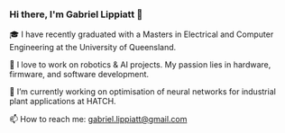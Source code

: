 ### Hi there, I'm Gabriel Lippiatt 👋

🎓 I have recently graduated with a Masters in Electrical and Computer Engineering at the University of Queensland.

🤖 I love to work on robotics & AI projects. My passion lies in hardware, firmware, and software development.

🔭 I’m currently working on optimisation of neural networks for industrial plant applications at HATCH.

📫 How to reach me: gabriel.lippiatt@gmail.com

<!--
**gabriellippiatt/gabriellippiatt** is a ✨ _special_ ✨ repository because its `README.md` (this file) appears on your GitHub profile.

Here are some ideas to get you started:

- 🔭 I’m currently working on ...
- 🌱 I’m currently learning ...
- 👯 I’m looking to collaborate on ...
- 🤔 I’m looking for help with ...
- 💬 Ask me about ...
- 📫 How to reach me: ...
- 😄 Pronouns: ...
- ⚡ Fun fact: ...
-->
